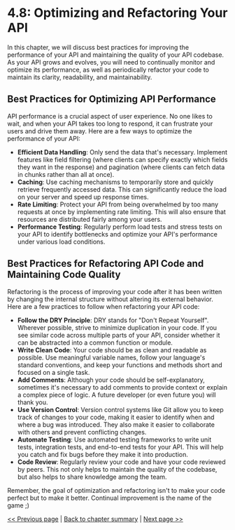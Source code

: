# 4.8: Optimizing and Refactoring Your API

In this chapter, we will discuss best practices for improving the performance of your API and maintaining the quality of your API codebase. As your API grows and evolves, you will need to continually monitor and optimize its performance, as well as periodically refactor your code to maintain its clarity, readability, and maintainability.

## Best Practices for Optimizing API Performance

API performance is a crucial aspect of user experience. No one likes to wait, and when your API takes too long to respond, it can frustrate your users and drive them away. Here are a few ways to optimize the performance of your API:
- **Efficient Data Handling**: Only send the data that's necessary. Implement features like field filtering (where clients can specify exactly which fields they want in the response) and pagination (where clients can fetch data in chunks rather than all at once).
- **Caching**: Use caching mechanisms to temporarily store and quickly retrieve frequently accessed data. This can significantly reduce the load on your server and speed up response times.
- **Rate Limiting**: Protect your API from being overwhelmed by too many requests at once by implementing rate limiting. This will also ensure that resources are distributed fairly among your users.
- **Performance Testing**: Regularly perform load tests and stress tests on your API to identify bottlenecks and optimize your API's performance under various load conditions.

## Best Practices for Refactoring API Code and Maintaining Code Quality

Refactoring is the process of improving your code after it has been written by changing the internal structure without altering its external behavior. Here are a few practices to follow when refactoring your API code:
- **Follow the DRY Principle**: DRY stands for "Don't Repeat Yourself". Wherever possible, strive to minimize duplication in your code. If you see similar code across multiple parts of your API, consider whether it can be abstracted into a common function or module.
- **Write Clean Code**: Your code should be as clean and readable as possible. Use meaningful variable names, follow your language's standard conventions, and keep your functions and methods short and focused on a single task.
- **Add Comments**: Although your code should be self-explanatory, sometimes it's necessary to add comments to provide context or explain a complex piece of logic. A future developer (or even future you) will thank you.
- **Use Version Control**: Version control systems like Git allow you to keep track of changes to your code, making it easier to identify when and where a bug was introduced. They also make it easier to collaborate with others and prevent conflicting changes.
- **Automate Testing**: Use automated testing frameworks to write unit tests, integration tests, and end-to-end tests for your API. This will help you catch and fix bugs before they make it into production.
- **Code Review**: Regularly review your code and have your code reviewed by peers. This not only helps to maintain the quality of the codebase, but also helps to share knowledge among the team.

Remember, the goal of optimization and refactoring isn't to make your code perfect but to make it better. Continual improvement is the name of the game ;)

[<< Previous page](4.7-documenting-your-api.md) | [Back to chapter summary](Readme.md) | [Next page >>](4.9-conclusions.md)
